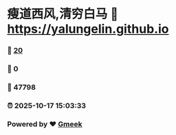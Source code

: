 # 瘦道西风,清穷白马 :link: https://yalungelin.github.io 
### :page_facing_up: [20](https://yalungelin.github.io/tag.html) 
### :speech_balloon: 0 
### :hibiscus: 47798 
### :alarm_clock: 2025-10-17 15:03:33 
### Powered by :heart: [Gmeek](https://github.com/Meekdai/Gmeek)
